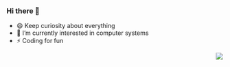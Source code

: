 ### Hi there 👋

- 😄 Keep curiosity about everything
- 🌱 I’m currently interested in computer systems
- ⚡ Coding for fun

<img align="right" src="https://github-readme-stats.vercel.app/api?username=yunwei37&show_icons=true&icon_color=0366d6&text_color=24292e&bg_color=ffffff&hide_title=true" />

<!--
**yunwei37/yunwei37** is a ✨ _special_ ✨ repository because its `README.md` (this file) appears on your GitHub profile.

Here are some ideas to get you started:

- 🔭 I’m currently working on ...
- 🌱 I’m currently learning ...
- 👯 I’m looking to collaborate on ...
- 🤔 I’m looking for help with ...
- 💬 Ask me about ...
- 📫 How to reach me: ...
- 😄 Pronouns: ...
- ⚡ Fun fact: ...
-->
